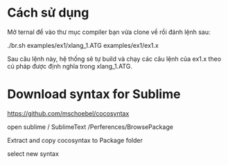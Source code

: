 # Cách sử dụng

Mở ternal để vào thư mục compiler bạn vừa clone về rồi đánh lệnh sau:

./br.sh examples/ex1/xlang_1.ATG  examples/ex1/ex1.x


Sau câu lệnh này, hệ thống sẽ tự build và chạy các câu lệnh của ex1.x theo cú pháp được định nghĩa trong xlang_1.ATG.



# Download syntax for Sublime
https://github.com/mschoebel/cocosyntax

open sublime / SublimeText /Perferences/BrowsePackage

Extract and copy cocosyntax to Package folder

select new syntax

